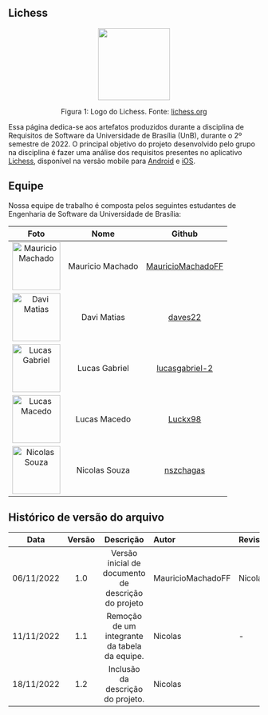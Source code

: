 
## Lichess

<div style="text-align: center">
<img src="img/logo.png" style="width:15vw"/>

<p> Figura 1: Logo do Lichess. Fonte: <a href="https://lichess.org/blog/XeRN0BAAACAA7HJu/a-new-logo-for-lichess"> lichess.org </a></p>

</div>

Essa página dedica-se aos artefatos produzidos durante a disciplina de Requisitos de Software da Universidade de Brasília (UnB), durante o 2º semestre de 2022. O principal objetivo do projeto desenvolvido pelo grupo na disciplina é fazer uma análise dos requisitos presentes no aplicativo [Lichess](https://lichess.org), disponível na versão mobile para [Android](https://apps.apple.com/us/app/lichess-online-chess/id968371784) e [iOS](https://apps.apple.com/us/app/lichess-online-chess/id968371784).

## Equipe

Nossa equipe de trabalho é composta pelos seguintes estudantes de Engenharia de Software da Universidade de Brasília:

|                                          Foto                                           |       Nome       |                          Github                           |
| :-------------------------------------------------------------------------------------: | :--------------: | :-------------------------------------------------------: |
| <img src="https://github.com/MauricioMachadoFF.png" alt="Mauricio Machado" style="width: 10vw"> | Mauricio Machado | [MauricioMachadoFF](https://github.com/MauricioMachadoFF) |
|        <img src="https://github.com/daves22.png" alt="Davi Matias" style="width: 10vw">         |   Davi Matias    |           [daves22](https://github.com/daves22)           |
    <img src="https://github.com/lucasgabriel-2.png" alt="Lucas Gabriel" style="width: 10vw">    |  Lucas Gabriel   |    [lucasgabriel-2](https://github.com/lucasgabriel-2)    |
|        <img src="https://github.com/Luckx98.png" alt="Lucas Macedo" style="width: 10vw">         |   Lucas Macedo   |            [Luckx98](https://github.com/Luckx98)            |
|         <img src="https://github.com/nszchagas.png" alt="Nicolas Souza" style="width: 10vw">          |     Nicolas Souza     |         [nszchagas](https://github.com/nszchagas)         |

## Histórico de versão do arquivo

|    Data    | Versão |                      Descrição                      | Autor             | Revisor |
| :--------: | :----: | :-------------------------------------------------: | :---------------- | - |
| 06/11/2022 |  1.0   | Versão inicial de documento de descrição do projeto | MauricioMachadoFF | Nicolas |
| 11/11/2022 |  1.1   | Remoção de um integrante da tabela da equipe.       | Nicolas           | - |
| 18/11/2022 |  1.2   | Inclusão da descrição do projeto.                   | Nicolas           | |
